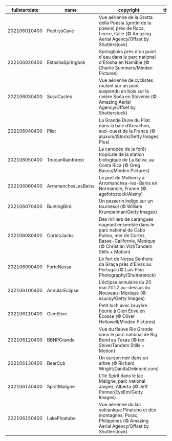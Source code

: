 |fullstartdate|name|copyright|title|image|
|--|--|--|--|--|
202106010400|PoetrysCave|Vue aérienne de la Grotta della Poesia (grotte de la poésie) près de Roca, Lecce, Italie (© Amazing Aerial Agency/Offset by Shutterstock)||![](/fr-CA/2021/06/202106010400PoetrysCave.jpg)|
202106020400|EstoshaSpringbok|Springboks près d'un point d'eau dans le parc national d'Etosha en Namibie (© Charlie Summers/Minden Pictures)||![](/fr-CA/2021/06/202106020400EstoshaSpringbok.jpg)|
202106030400|SocaCycles|Vue aérienne de cyclistes roulant sur un pont suspendu en bois sur la rivière Soča en Slovénie (© Amazing Aerial Agency/Offset by Shutterstock)||![](/fr-CA/2021/06/202106030400SocaCycles.jpg)|
202106040400|Pilat|La Grande Dune du Pilat dans la baie d’Arcachon, sud-ouest de la France (© aluxum/iStock/Getty Images Plus)||![](/fr-CA/2021/06/202106040400Pilat.jpg)|
202106050400|ToucanRainforest|La canopée de la forêt tropicale de la station biologique de La Selva, au Costa Rica (© Greg Basco/Minden Pictures)||![](/fr-CA/2021/06/202106050400ToucanRainforest.jpg)|
202106060400|ArromanchesLesBains|Le port de Mulberry à Arromanches-les-Bains en Normandie, France (© agefotostock/Alamy)||![](/fr-CA/2021/06/202106060400ArromanchesLesBains.jpg)|
202106070400|BuntingBird|Un passerin indigo sur un tournesol (© William Krumpelman/Getty Images)||![](/fr-CA/2021/06/202106070400BuntingBird.jpg)|
202106080400|CortezJacks|Des milliers de carangues nageant ensemble dans le parc national de Cabo Pulmo, mer de Cortez, Basse-Californie, Mexique (© Christian Vizl/Tandem Stills + Motion)||![](/fr-CA/2021/06/202106080400CortezJacks.jpg)|
202106090400|ForteNossa|Le fort de Nossa Senhora da Graça près d'Elvas au Portugal  (© Luis Pina Photography/Shutterstock)||![](/fr-CA/2021/06/202106090400ForteNossa.jpg)|
202106100400|AnnularEclipse|L’éclipse annulaire du 20 mai 2012 au-dessus du Nouveau-Mexique (© ssucsy/Getty Images)||![](/fr-CA/2021/06/202106100400AnnularEclipse.jpg)|
202106110400|GlenEtive|Petit loch avec bruyère fleurie à Glen Etive en Écosse (© Oliver Hellowell/Minden Pictures)||![](/fr-CA/2021/06/202106110400GlenEtive.jpg)|
202106120400|BBNPGrande|Vue du fleuve Rio Grande dans le parc national de Big Bend au Texas (© Ian Shive/Tandem Stills + Motion)||![](/fr-CA/2021/06/202106120400BBNPGrande.jpg)|
202106130400|BearCub|Un ourson noir dans un arbre (© Richard Wright/DanitaDelimont.com)||![](/fr-CA/2021/06/202106130400BearCub.jpg)|
202106140400|SpiritMaligne|L’île Spirit dans le lac Maligne, parc national Jasper, Alberta (© Jeff Penner/EyeEm/Getty Images)||![](/fr-CA/2021/06/202106140400SpiritMaligne.jpg)|
202106150400|LakePinatubo|Vue aérienne du lac volcanique Pinatubo et des montagnes, Porac, Philippines (© Amazing Aerial Agency/Offset by Shutterstock)||![](/fr-CA/2021/06/202106150400LakePinatubo.jpg)|
